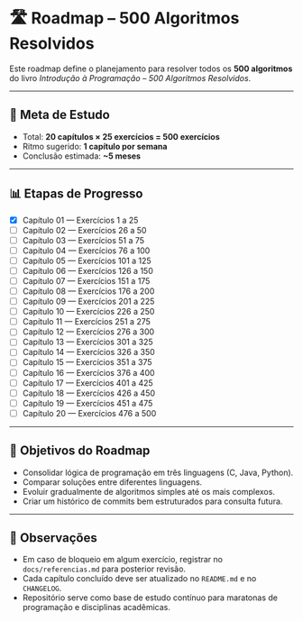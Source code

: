 # 🛣️ Roadmap – 500 Algoritmos Resolvidos

Este roadmap define o planejamento para resolver todos os **500 algoritmos** do livro *Introdução à Programação – 500 Algoritmos Resolvidos*.

---

## 📆 Meta de Estudo

- Total: **20 capítulos × 25 exercícios = 500 exercícios**
- Ritmo sugerido: **1 capítulo por semana**
- Conclusão estimada: **~5 meses**

---

## 📊 Etapas de Progresso

- [x] Capítulo 01 — Exercícios 1 a 25  
- [ ] Capítulo 02 — Exercícios 26 a 50  
- [ ] Capítulo 03 — Exercícios 51 a 75  
- [ ] Capítulo 04 — Exercícios 76 a 100  
- [ ] Capítulo 05 — Exercícios 101 a 125  
- [ ] Capítulo 06 — Exercícios 126 a 150  
- [ ] Capítulo 07 — Exercícios 151 a 175  
- [ ] Capítulo 08 — Exercícios 176 a 200  
- [ ] Capítulo 09 — Exercícios 201 a 225  
- [ ] Capítulo 10 — Exercícios 226 a 250  
- [ ] Capítulo 11 — Exercícios 251 a 275  
- [ ] Capítulo 12 — Exercícios 276 a 300  
- [ ] Capítulo 13 — Exercícios 301 a 325  
- [ ] Capítulo 14 — Exercícios 326 a 350  
- [ ] Capítulo 15 — Exercícios 351 a 375  
- [ ] Capítulo 16 — Exercícios 376 a 400  
- [ ] Capítulo 17 — Exercícios 401 a 425  
- [ ] Capítulo 18 — Exercícios 426 a 450  
- [ ] Capítulo 19 — Exercícios 451 a 475  
- [ ] Capítulo 20 — Exercícios 476 a 500  

---

## 🎯 Objetivos do Roadmap

- Consolidar lógica de programação em três linguagens (C, Java, Python).  
- Comparar soluções entre diferentes linguagens.  
- Evoluir gradualmente de algoritmos simples até os mais complexos.  
- Criar um histórico de commits bem estruturados para consulta futura.  

---

## 📌 Observações

- Em caso de bloqueio em algum exercício, registrar no `docs/referencias.md` para posterior revisão.  
- Cada capítulo concluído deve ser atualizado no `README.md` e no `CHANGELOG`.  
- Repositório serve como base de estudo contínuo para maratonas de programação e disciplinas acadêmicas.  
